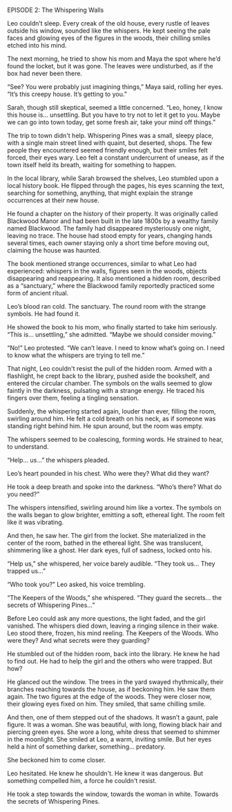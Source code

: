 EPISODE 2: The Whispering Walls

Leo couldn’t sleep.  Every creak of the old house, every rustle of leaves outside his window, sounded like the whispers. He kept seeing the pale faces and glowing eyes of the figures in the woods, their chilling smiles etched into his mind.

The next morning, he tried to show his mom and Maya the spot where he’d found the locket, but it was gone.  The leaves were undisturbed, as if the box had never been there.

“See?  You were probably just imagining things,” Maya said, rolling her eyes.  “It’s this creepy house.  It’s getting to you.”

Sarah, though still skeptical, seemed a little concerned. “Leo, honey, I know this house is… unsettling.  But you have to try not to let it get to you.  Maybe we can go into town today, get some fresh air, take your mind off things.”

The trip to town didn't help.  Whispering Pines was a small, sleepy place, with a single main street lined with quaint, but deserted, shops.  The few people they encountered seemed friendly enough, but their smiles felt forced, their eyes wary.  Leo felt a constant undercurrent of unease, as if the town itself held its breath, waiting for something to happen.

In the local library, while Sarah browsed the shelves, Leo stumbled upon a local history book.  He flipped through the pages, his eyes scanning the text, searching for something, anything, that might explain the strange occurrences at their new house.

He found a chapter on the history of their property.  It was originally called Blackwood Manor and had been built in the late 1800s by a wealthy family named Blackwood.  The family had disappeared mysteriously one night, leaving no trace.  The house had stood empty for years, changing hands several times, each owner staying only a short time before moving out, claiming the house was haunted.

The book mentioned strange occurrences, similar to what Leo had experienced: whispers in the walls, figures seen in the woods, objects disappearing and reappearing.  It also mentioned a hidden room, described as a “sanctuary,” where the Blackwood family reportedly practiced some form of ancient ritual.

Leo’s blood ran cold.  The sanctuary.  The round room with the strange symbols. He had found it.

He showed the book to his mom, who finally started to take him seriously. “This is… unsettling,” she admitted. “Maybe we should consider moving.”

“No!” Leo protested. “We can’t leave.  I need to know what’s going on. I need to know what the whispers are trying to tell me.”

That night, Leo couldn't resist the pull of the hidden room.  Armed with a flashlight, he crept back to the library, pushed aside the bookshelf, and entered the circular chamber.  The symbols on the walls seemed to glow faintly in the darkness, pulsating with a strange energy. He traced his fingers over them, feeling a tingling sensation.

Suddenly, the whispering started again, louder than ever, filling the room, swirling around him. He felt a cold breath on his neck, as if someone was standing right behind him. He spun around, but the room was empty.

The whispers seemed to be coalescing, forming words.  He strained to hear, to understand.

“Help… us…” the whispers pleaded.

Leo’s heart pounded in his chest. Who were they? What did they want?

He took a deep breath and spoke into the darkness. “Who’s there? What do you need?”

The whispers intensified, swirling around him like a vortex.  The symbols on the walls began to glow brighter, emitting a soft, ethereal light.  The room felt like it was vibrating.

And then, he saw her.  The girl from the locket. She materialized in the center of the room, bathed in the ethereal light.  She was translucent, shimmering like a ghost.  Her dark eyes, full of sadness, locked onto his.

“Help us,” she whispered, her voice barely audible.  “They took us…  They trapped us…”

“Who took you?” Leo asked, his voice trembling.

“The Keepers of the Woods,” she whispered.  “They guard the secrets… the secrets of Whispering Pines…”

Before Leo could ask any more questions, the light faded, and the girl vanished.  The whispers died down, leaving a ringing silence in their wake.  Leo stood there, frozen, his mind reeling.  The Keepers of the Woods.  Who were they?  And what secrets were they guarding?

He stumbled out of the hidden room, back into the library.  He knew he had to find out. He had to help the girl and the others who were trapped.  But how?

He glanced out the window. The trees in the yard swayed rhythmically, their branches reaching towards the house, as if beckoning him.  He saw them again.  The two figures at the edge of the woods.  They were closer now, their glowing eyes fixed on him.  They smiled, that same chilling smile.

And then, one of them stepped out of the shadows.  It wasn’t a gaunt, pale figure.  It was a woman.  She was beautiful, with long, flowing black hair and piercing green eyes.  She wore a long, white dress that seemed to shimmer in the moonlight.  She smiled at Leo, a warm, inviting smile.  But her eyes held a hint of something darker, something… predatory.

She beckoned him to come closer.

Leo hesitated. He knew he shouldn't. He knew it was dangerous.  But something compelled him, a force he couldn't resist.

He took a step towards the window, towards the woman in white.  Towards the secrets of Whispering Pines.
